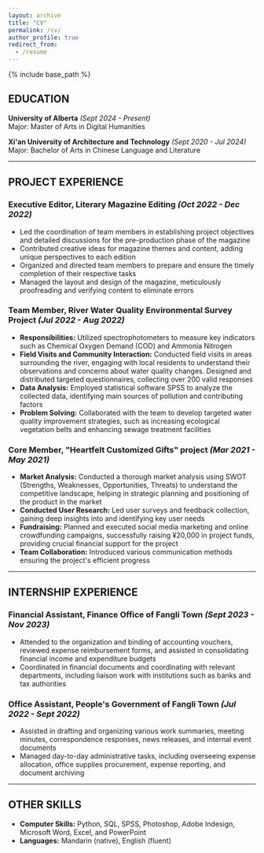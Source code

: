 ```yaml
---
layout: archive
title: "CV"
permalink: /cv/
author_profile: true
redirect_from:
  - /resume
---
```


{% include base_path %}


## EDUCATION

**University of Alberta** *(Sept 2024 - Present)*  
Major: Master of Arts in Digital Humanities  

**Xi'an University of Architecture and Technology** *(Sept 2020 - Jul 2024)*  
Major: Bachelor of Arts in Chinese Language and Literature  

---

## PROJECT EXPERIENCE

### Executive Editor, Literary Magazine Editing *(Oct 2022 - Dec 2022)*
- Led the coordination of team members in establishing project objectives and detailed discussions for the pre-production phase of the magazine
- Contributed creative ideas for magazine themes and content, adding unique perspectives to each edition
- Organized and directed team members to prepare and ensure the timely completion of their respective tasks
- Managed the layout and design of the magazine, meticulously proofreading and verifying content to eliminate errors  

### Team Member, River Water Quality Environmental Survey Project *(Jul 2022 - Aug 2022)*
- **Responsibilities:** Utilized spectrophotometers to measure key indicators such as Chemical Oxygen Demand (COD) and Ammonia Nitrogen
- **Field Visits and Community Interaction:** Conducted field visits in areas surrounding the river, engaging with local residents to understand their observations and concerns about water quality changes. Designed and distributed targeted questionnaires, collecting over 200 valid responses
- **Data Analysis:** Employed statistical software SPSS to analyze the collected data, identifying main sources of pollution and contributing factors
- **Problem Solving:** Collaborated with the team to develop targeted water quality improvement strategies, such as increasing ecological vegetation belts and enhancing sewage treatment facilities  

### Core Member, "Heartfelt Customized Gifts" project *(Mar 2021 - May 2021)*
- **Market Analysis:** Conducted a thorough market analysis using SWOT (Strengths, Weaknesses, Opportunities, Threats) to understand the competitive landscape, helping in strategic planning and positioning of the product in the market
- **Conducted User Research:** Led user surveys and feedback collection, gaining deep insights into and identifying key user needs 
- **Fundraising:** Planned and executed social media marketing and online crowdfunding campaigns, successfully raising ¥20,000 in project funds, providing crucial financial support for the project
- **Team Collaboration:** Introduced various communication methods ensuring the project's efficient progress  

---

## INTERNSHIP EXPERIENCE

### Financial Assistant, Finance Office of Fangli Town *(Sept 2023 - Nov 2023)*
- Attended to the organization and binding of accounting vouchers, reviewed expense reimbursement forms, and assisted in consolidating financial income and expenditure budgets
- Coordinated in financial documents and coordinating with relevant departments, including liaison work with institutions such as banks and tax authorities


### Office Assistant, People's Government of Fangli Town *(Jul 2022 - Sept 2022)*
- Assisted in drafting and organizing various work summaries, meeting minutes, correspondence responses, news releases, and internal event documents
- Managed day-to-day administrative tasks, including overseeing expense allocation, office supplies procurement, expense reporting, and document archiving

---

## OTHER SKILLS

- **Computer Skills:** Python, SQL, SPSS, Photoshop, Adobe Indesign, Microsoft Word, Excel, and PowerPoint  
- **Languages:** Mandarin (native), English (fluent)


